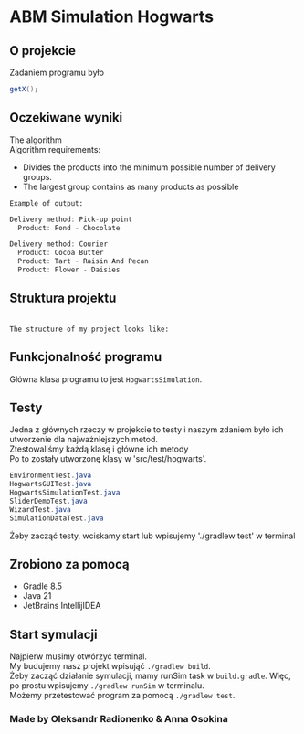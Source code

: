 # ABM Simulation Hogwarts

## O projekcie
Zadaniem programu było
```java
getX();
```

## Oczekiwane wyniki
The algorithm 
<br/>Algorithm requirements:
- Divides the products into the minimum possible number of delivery groups.
- The largest group contains as many products as possible

`Example of output:`
```java
Delivery method: Pick-up point
  Product: Fond - Chocolate

Delivery method: Courier
  Product: Cocoa Butter
  Product: Tart - Raisin And Pecan
  Product: Flower - Daisies
```

## Struktura projektu
<br/>`The structure of my project looks like:`


## Funkcjonalność programu
Główna klasa programu to jest `HogwartsSimulation`.


## Testy
Jedna z głównych rzeczy w projekcie to testy i naszym zdaniem było ich utworzenie dla najważniejszych metod.
<br/>Ztestowaliśmy każdą klasę i główne ich metody
<br/>Po to zostały utworzonę klasy w 'src/test/hogwarts'.
```java
EnvironmentTest.java
HogwartsGUITest.java
HogwartsSimulationTest.java
SliderDemoTest.java
WizardTest.java
SimulationDataTest.java
```
Żeby zacząć testy, wciskamy start lub wpisujemy './gradlew test' w terminal

## Zrobiono za pomocą
- Gradle 8.5
- Java 21
- JetBrains IntellijIDEA

## Start symulacji
Najpierw musimy otwórzyć terminal.
<br/>My budujemy nasz projekt wpisująć `./gradlew build`.
<br/>Żeby zacząć działanie symulacji, mamy runSim task w `build.gradle`. Więc, po prostu wpisujemy `./gradlew runSim` w terminalu.
<br/>Możemy przetestować program za pomocą `./gradlew test`.

### Made by Oleksandr Radionenko & Anna Osokina
